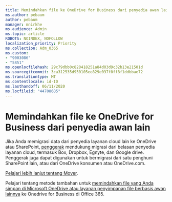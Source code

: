 ```yaml
---
title: Memindahkan file ke OneDrive for Business dari penyedia awan lain
ms.author: pebaum
author: pebaum
manager: mnirkhe
ms.audience: Admin
ms.topic: article
ROBOTS: NOINDEX, NOFOLLOW
localization_priority: Priority
ms.collection: Adm_O365
ms.custom:
- "9003086"
- "5851"
ms.openlocfilehash: 29c79dbb0c828418251a84d03d9c32b13e21501d
ms.sourcegitcommit: 3ca312535d950105ee829e037f0ff8f1ddbbae72
ms.translationtype: MT
ms.contentlocale: id-ID
ms.lasthandoff: 06/11/2020
ms.locfileid: "44708685"
---
```

# <a name="move-files-into-onedrive-for-business-from-another-cloud-provider"></a>Memindahkan file ke OneDrive for Business dari penyedia awan lain

Jika Anda memigrasi data dari penyedia layanan cloud lain ke OneDrive atau SharePoint, [penggerak](https://go.microsoft.com/fwlink/?linkid=2132453) mendukung migrasi dari belasan penyedia layanan cloud, termasuk Box, Dropbox, Egnyte, dan Google drive. Penggerak juga dapat digunakan untuk bermigrasi dari satu penghuni SharePoint lain, atau dari OneDrive konsumen atau OneDrive.com.

[Pelajari lebih lanjut tentang Mover](https://go.microsoft.com/fwlink/?linkid=2132453).

Pelajari tentang metode tambahan untuk [memindahkan file yang Anda simpan di Microsoft OneDrive atau layanan penyimpanan file berbasis awan lainnya](https://support.microsoft.com/office/7fb28cad-7e25-451f-8b4b-2d1a71e5c0e9) ke Onedrive for Business di Office 365.
